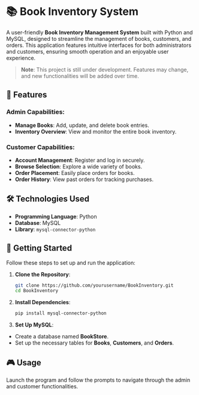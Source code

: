 # 📚 Book Inventory System

A user-friendly **Book Inventory Management System** built with Python and MySQL, designed to streamline the management of books, customers, and orders. This application features intuitive interfaces for both administrators and customers, ensuring smooth operation and an enjoyable user experience.

> **Note**: This project is still under development. Features may change, and new functionalities will be added over time.

## 🚀 Features

### Admin Capabilities:
- **Manage Books**: Add, update, and delete book entries.
- **Inventory Overview**: View and monitor the entire book inventory.

### Customer Capabilities:
- **Account Management**: Register and log in securely.
- **Browse Selection**: Explore a wide variety of books.
- **Order Placement**: Easily place orders for books.
- **Order History**: View past orders for tracking purchases.

## 🛠 Technologies Used

- **Programming Language**: Python
- **Database**: MySQL
- **Library**: `mysql-connector-python`

## 🏁 Getting Started

Follow these steps to set up and run the application:

1. **Clone the Repository**:
   ```bash
   git clone https://github.com/yourusername/BookInventory.git
   cd BookInventory

2. **Install Dependencies**:
   ```bash
   pip install mysql-connector-python
   
3. **Set Up MySQL**:

- Create a database named **BookStore**.
- Set up the necessary tables for **Books**, **Customers**, and **Orders**.
 
## 🎮 Usage
Launch the program and follow the prompts to navigate through the admin and customer functionalities.
